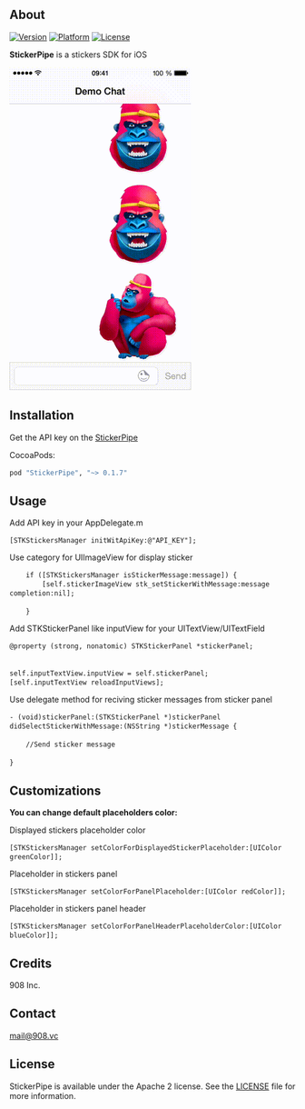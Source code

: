 ## About
[![Version](https://cocoapod-badges.herokuapp.com/v/StickerPipe/badge.png)](http://stickerpipe.com)
[![Platform](https://cocoapod-badges.herokuapp.com/p/StickerPipe/badge.png)](http://stickerpipe.com)
[![License](https://cocoapod-badges.herokuapp.com/l/StickerPipe/badge.(png|svg))](http://stickerpipe.com)

**StickerPipe** is a stickers SDK for iOS

![ios](ios.gif)

## Installation

Get the API key on the [StickerPipe](http://stickerpipe.com/)

CocoaPods:
```ruby
pod "StickerPipe", "~> 0.1.7"
```
## Usage

Add API key in your AppDelegate.m 

```objc
[STKStickersManager initWitApiKey:@"API_KEY"];
```

Use category for UIImageView for display sticker

```objc
    if ([STKStickersManager isStickerMessage:message]) {
        [self.stickerImageView stk_setStickerWithMessage:message completion:nil];
        
    }
```

Add STKStickerPanel like inputView for your UITextView/UITextField

```objc
@property (strong, nonatomic) STKStickerPanel *stickerPanel;


self.inputTextView.inputView = self.stickerPanel;
[self.inputTextView reloadInputViews];
```
Use delegate method for reciving sticker messages from sticker panel

```objc
- (void)stickerPanel:(STKStickerPanel *)stickerPanel didSelectStickerWithMessage:(NSString *)stickerMessage {
    
    //Send sticker message
    
}
```
## Сustomizations

**You can change default placeholders color:**

Displayed stickers placeholder color

```objc
[STKStickersManager setColorForDisplayedStickerPlaceholder:[UIColor greenColor]];
```

Placeholder in stickers panel

```objc
[STKStickersManager setColorForPanelPlaceholder:[UIColor redColor]];
```

Placeholder in stickers panel header

```objc
[STKStickersManager setColorForPanelHeaderPlaceholderColor:[UIColor blueColor]];
```

## Credits

908 Inc.

## Contact

mail@908.vc

## License

StickerPipe is available under the Apache 2 license. See the [LICENSE](LICENSE) file for more information.
